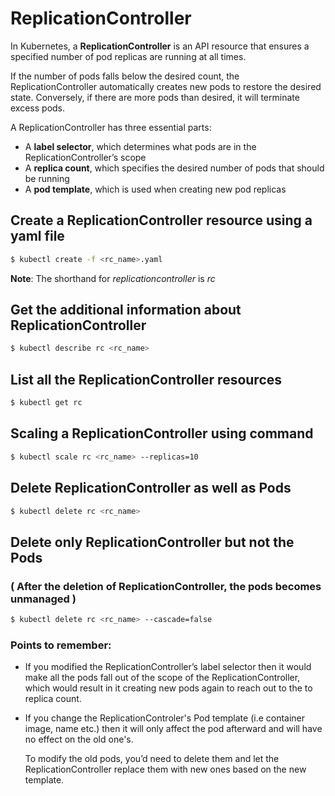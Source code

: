 # ReplicationController
In Kubernetes, a **ReplicationController** is an API resource that ensures a specified number of pod replicas are running at all times.

If the number of pods falls below the desired count, the ReplicationController automatically creates new pods to restore the desired state. Conversely, if there are more pods than desired, it will terminate excess pods.

A ReplicationController has three essential parts:
- A **label selector**, which determines what pods are in the ReplicationController’s scope
- A **replica count**, which specifies the desired number of pods that should be running
- A **pod template**, which is used when creating new pod replicas

## Create a ReplicationController resource using a yaml file
```bash
$ kubectl create -f <rc_name>.yaml
```

**Note**: The shorthand for *replicationcontroller* is *rc*

## Get the additional information about ReplicationController
```bash
$ kubectl describe rc <rc_name>
```

## List all the ReplicationController resources
```bash
$ kubectl get rc
```
## Scaling a ReplicationController using command
```bash
$ kubectl scale rc <rc_name> --replicas=10
```

## Delete ReplicationController as well as Pods
```bash
$ kubectl delete rc <rc_name>        
```

## Delete only ReplicationController but not the Pods 
### ( After the deletion of ReplicationController, the pods becomes unmanaged )
```bash
$ kubectl delete rc <rc_name> --cascade=false  
```

### Points to remember:
- If you modified the
ReplicationController’s label selector then it would make all the pods fall out of the scope of the
ReplicationController, which would result in it creating new pods again to reach out to the to replica count.
- If you change the ReplicationControler's Pod template (i.e container image, name etc.) then it will only affect the pod afterward and will have no effect on the old one's. 

    To modify the old pods, you’d need to delete them and let the ReplicationController replace them with new ones based on the new template.

